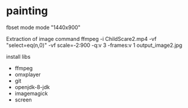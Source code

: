 # painting

fbset mode
mode "1440x900"


Extraction of image command
ffmpeg -i ChildScare2.mp4 -vf "select=eq(n\,0)" -vf scale=-2:900 -q:v 3 -frames:v 1 output_image2.jpg


install libs
* ffmpeg
* omxplayer
* git
* openjdk-8-jdk
* imagemagick 
* screen